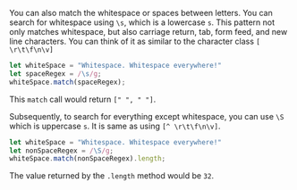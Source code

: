 You can also match the whitespace or spaces between letters.
You can search for whitespace using `\s`, which is a lowercase `s`. This pattern not only matches whitespace, but also carriage return, tab, form feed, and new line characters. You can think of it as similar to the character class `[ \r\t\f\n\v]`
```js
let whiteSpace = "Whitespace. Whitespace everywhere!"
let spaceRegex = /\s/g;
whiteSpace.match(spaceRegex);
```
This `match` call would return `[" ", " "]`.

Subsequently, to search for everything except whitespace, you can use `\S` which is uppercase `s`. It is same as using `[^ \r\t\f\n\v]`. 
```js
let whiteSpace = "Whitespace. Whitespace everywhere!"
let nonSpaceRegex = /\S/g;
whiteSpace.match(nonSpaceRegex).length;
```
The value returned by the `.length` method would be `32`.